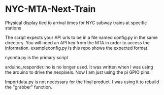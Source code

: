 # NYC-MTA-Next-Train
Physical display tied to arrival times for NYC subway trains at specific stations


The script expects your API urls to be in a file named config.py in the same directory.  You will need an API key from the MTA in order to access the information.  exampleconfig.py is this repo shows the expected format.

nycmta.py is the primary script

arduino_responder.ino is no longer used. It was written when I was using the arduino to drive the neopixels. Now I am just using the pi GPIO pins.

Importdata.py is not necessary for the final product. I was using it to rebuild the "grabber" function.
